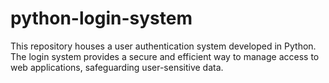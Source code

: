 # python-login-system
This repository houses a user authentication system developed in Python. The login system provides a secure and efficient way to manage access to web applications, safeguarding user-sensitive data.
